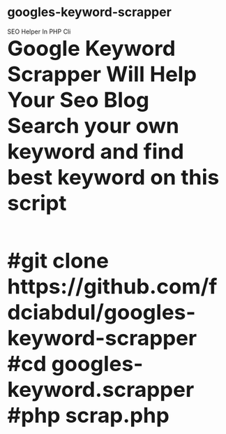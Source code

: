 # googles-keyword-scrapper
SEO Helper In PHP Cli
<br>
<font size=18><b> Google Keyword Scrapper Will Help Your Seo Blog
  <br>
  Search your own keyword and find best keyword on this script
  
  <br>
#git clone https://github.com/fdciabdul/googles-keyword-scrapper
#cd googles-keyword.scrapper
#php scrap.php
